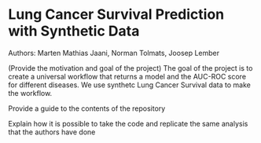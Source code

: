 # Lung Cancer Survival Prediction with Synthetic Data

Authors: Marten Mathias Jaani, Norman Tolmats, Joosep Lember

(Provide the motivation and goal of the project)
The goal of the project is to create a universal workflow that returns a model and the AUC-ROC score for different diseases. We use synthetc Lung Cancer Survival data to make the workflow. 

Provide a guide to the contents of the repository

Explain how it is possible to take the code and replicate the same analysis that the authors have done
